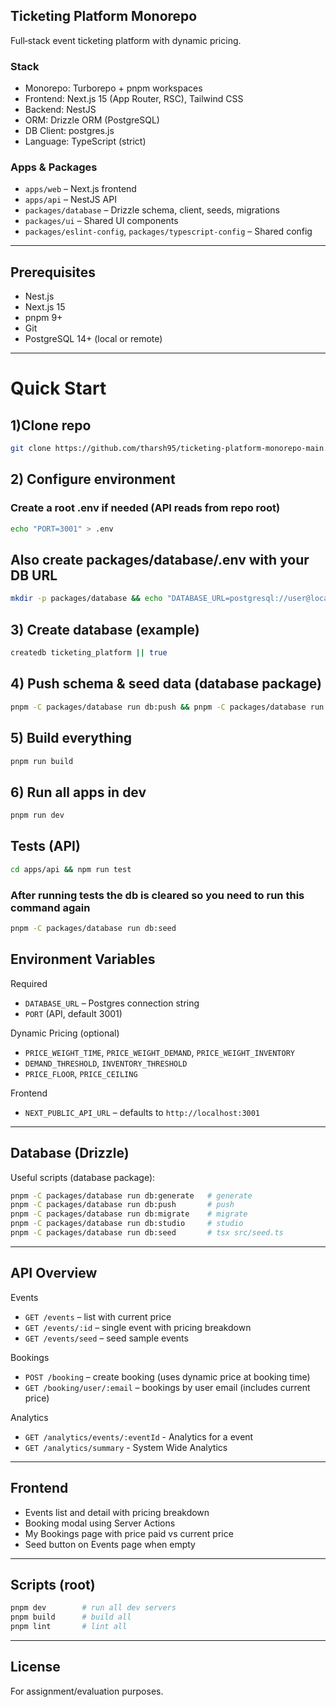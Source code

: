 ## Ticketing Platform Monorepo

Full‑stack event ticketing platform with dynamic pricing.

### Stack
- Monorepo: Turborepo + pnpm workspaces
- Frontend: Next.js 15 (App Router, RSC), Tailwind CSS
- Backend: NestJS
- ORM: Drizzle ORM (PostgreSQL)
- DB Client: postgres.js
- Language: TypeScript (strict)

### Apps & Packages
- `apps/web` – Next.js frontend
- `apps/api` – NestJS API
- `packages/database` – Drizzle schema, client, seeds, migrations
- `packages/ui` – Shared UI components
- `packages/eslint-config`, `packages/typescript-config` – Shared config

---

## Prerequisites
- Nest.js
- Next.js 15
- pnpm 9+
- Git
- PostgreSQL 14+ (local or remote)
---

# Quick Start
## 1)Clone repo
```bash
git clone https://github.com/tharsh95/ticketing-platform-monorepo-main.git && cd ticketing-platform-monorepo-main &&  pnpm install
```
## 2) Configure environment
### Create a root .env if needed (API reads from repo root)
```bash
echo "PORT=3001" > .env
```
## Also create packages/database/.env with your DB URL
```bash
mkdir -p packages/database && echo "DATABASE_URL=postgresql://user@localhost:5432/ticketing_platform" > packages/database/.env
```
## 3) Create database (example)
```bash
createdb ticketing_platform || true
```
## 4) Push schema & seed data (database package)
```bash
pnpm -C packages/database run db:push && pnpm -C packages/database run db:seed
```
## 5) Build everything
```bash
pnpm run build
```
## 6) Run all apps in dev
```bash
pnpm run dev
```

## Tests (API)
```bash
cd apps/api && npm run test
```

### After running tests the db is cleared so you need to run this command again
```bash
pnpm -C packages/database run db:seed
```

## Environment Variables
Required
- `DATABASE_URL` – Postgres connection string
- `PORT` (API, default 3001)

Dynamic Pricing (optional)
- `PRICE_WEIGHT_TIME`, `PRICE_WEIGHT_DEMAND`, `PRICE_WEIGHT_INVENTORY`
- `DEMAND_THRESHOLD`, `INVENTORY_THRESHOLD`
- `PRICE_FLOOR`, `PRICE_CEILING`

Frontend
- `NEXT_PUBLIC_API_URL` – defaults to `http://localhost:3001`


---

## Database (Drizzle)
Useful scripts (database package):
```bash
pnpm -C packages/database run db:generate   # generate
pnpm -C packages/database run db:push       # push
pnpm -C packages/database run db:migrate    # migrate
pnpm -C packages/database run db:studio     # studio
pnpm -C packages/database run db:seed       # tsx src/seed.ts
```

---

## API Overview
Events
- `GET /events` – list with current price
- `GET /events/:id` – single event with pricing breakdown
- `GET /events/seed` – seed sample events

Bookings
- `POST /booking` – create booking (uses dynamic price at booking time)
- `GET /booking/user/:email` – bookings by user email (includes current price)

Analytics
- `GET /analytics/events/:eventId` - Analytics for a event
- `GET /analytics/summary` - System Wide Analytics
---

## Frontend
- Events list and detail with pricing breakdown
- Booking modal using Server Actions
- My Bookings page with price paid vs current price
- Seed button on Events page when empty

---

## Scripts (root)
```bash
pnpm dev        # run all dev servers
pnpm build      # build all
pnpm lint       # lint all
```

---

## License
For assignment/evaluation purposes.


